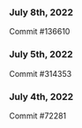 ### July 8th, 2022

Commit #136610

### July 5th, 2022

Commit #314353


### July 4th, 2022

Commit #72281
